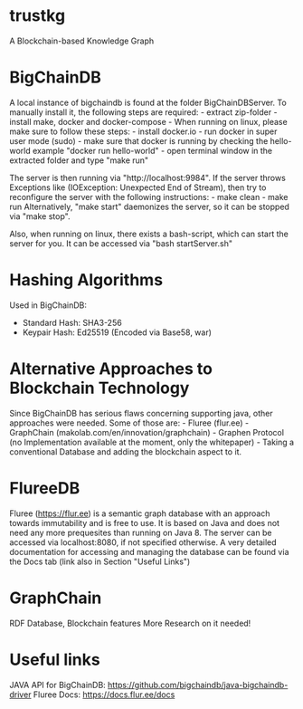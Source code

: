 # trustkg
A Blockchain-based Knowledge Graph

# BigChainDB
A local instance of bigchaindb is found at the folder BigChainDBServer. To manually install it, the following steps are required:
	- extract zip-folder
	- install make, docker and docker-compose
	- When running on linux, please make sure to follow these steps:
		- install docker.io
		- run docker in super user mode (sudo)
	- make sure that docker is running by checking the hello-world example "docker run hello-world"
	- open terminal window in the extracted folder and type "make run"

The server is then running via "http://localhost:9984". If the server throws Exceptions like (IOException: Unexpected End of Stream), then try to reconfigure the server
with the following instructions:
	- make clean
	- make run
Alternatively, "make start" daemonizes the server, so it can be stopped via "make stop".

Also, when running on linux, there exists a bash-script, which can start the server for you.
It can be accessed via "bash startServer.sh"

# Hashing Algorithms
Used in BigChainDB:
- Standard Hash: SHA3-256
- Keypair Hash: Ed25519 (Encoded via Base58, war)

# Alternative Approaches to Blockchain Technology
Since BigChainDB has serious flaws concerning supporting java, other approaches were needed. Some of those are:
	- Fluree (flur.ee)
	- GraphChain (makolab.com/en/innovation/graphchain)
	- Graphen Protocol (no Implementation available at the moment, only the whitepaper)
	- Taking a conventional Database and adding the blockchain aspect to it.

# FlureeDB
Fluree (https://flur.ee) is a semantic graph database with an approach towards immutability and is free to use. It is based on Java
and does not need any more prequesites than running on Java 8.
The server can be accessed via localhost:8080, if not specified otherwise.
A very detailed documentation for accessing and managing the database can be found via the Docs tab (link also in Section "Useful Links")

# GraphChain
RDF Database, Blockchain features
More Research on it needed!

# Useful links
JAVA API for BigChainDB: https://github.com/bigchaindb/java-bigchaindb-driver
Fluree Docs: https://docs.flur.ee/docs 


